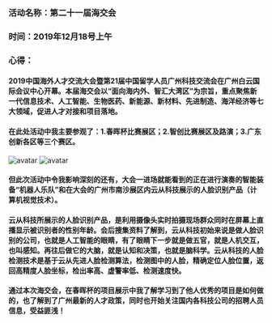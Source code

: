 ### 活动名称：第二十一届海交会
### 时间：2019年12月18号上午
### 心得：
#### 2019中国海外人才交流大会暨第21届中国留学人员广州科技交流会在广州白云国际会议中心开幕。本届海交会以“面向海内外、智汇大湾区”为宗旨，重点聚焦新一代信息技术、人工智能、生物医药、新能源、新材料、先进制造、海洋经济等七大领域，促进人才对接和项目落地。
#### 在此处活动中我主要参观了：1.春晖杯比赛展区；2.智创比赛展区及路演；3.广东创新各区等三个赛区。
![avatar](https://github.com/NFUNM031/practical_experience/blob/master/1.jpeg)
![avatar](https://github.com/NFUNM031/practical_experience/blob/master/2.jpg)
#### 但此次活动中令我影响深刻的还有，大会一进场就能看到的正在进行演奏的智能装备“机器人乐队”和在大会的广州市南沙展区内云从科技展示的人脸识别产品（计算机视觉技术）。
#### 云从科技所展示的人脸识别产品，是利用摄像头实时拍摄现场群众同时在屏幕上直播显示被识别者的性别年龄。会后搜集资料了解到，云从科技初始来说是做人脸识别的公司，也就是人工智能的眼睛，有了眼睛下一步就是做五官，就是人机交互，也叫感知。再往后做它的大脑，就是认知和决策，也就是脑科学。云从科技的人脸检测技术是基于云从先进人脸检测算法，检测图中的人脸，精确定位人脸位置，返回高精度人脸坐标，检出率高、虚警率低、检测速度快。
#### 通过本次海交会，在春晖杯的项目展示中我了解学习到了他人优秀的项目是如何做的，也了解到了广州最新的人才政策，同时也开始关注国内各科技公司的招聘人员信息，受益匪浅！
